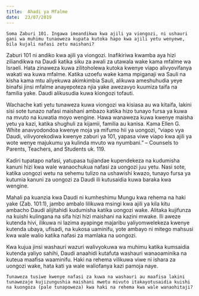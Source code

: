 ```yaml
---
title:  Ahadi ya Mfalme
date:  23/07/2019
---
```


`Soma Zaburi 101. Ingawa imeandikwa kwa ajili ya viongozi, ni ushauri gani wa muhimu tunaoweza kupata kutoka hapo kwa ajili yetu wenyewe, bila kujali nafasi zetu maishani?`

Zaburi 101 ni andiko kwa ajili ya viongozi. Inafikiriwa kwamba aya hizi ziliandikwa na Daudi katika siku za awali za utawala wake kama mfalme wa Israeli. Hata zinaweza kuwa zilitoholewa kutoka kwenye viapo alivyovifanya wakati wa kuwa mfalme. Katika uzoefu wake kama mpiganaji wa Sauli na kisha kama mtu aliyekuwa akimkimbia Sauli, alikuwa ameshuhudia yeye binafsi jinsi mfalme anayepoteza njia yake awezavyo kuumiza taifa na familia yake. Daudi alikusudia kuwa kiongozi tofauti.

Wachache kati yetu tunaweza kuwa viongozi wa kisiasa au wa kitaifa, lakini sisi sote tunazo nafasi maishani ambazo katika hizo tunayo fursa ya kuwa na mvuto na kuwatia moyo wengine. Hawa wanaweza kuwa kwenye maisha yetu ya kazi, katika shughuli za kijamii, familia au kanisa. Kama Ellen G. White anavyodondoa kwenye moja ya mifumo hii ya uongozi, “viapo vya Daudi, vilivyorekodiwa kwenye zaburi ya 101, yapasa viwe viapo kwa ajili ya wote wenye majukumu ya kulinda mvuto wa nyumbani.” – Counsels to Parents, Teachers, and Students uk. 119.

Kadiri tupatapo nafasi, yatupasa tujiandae kupendekeza na kudumisha kanuni hizi kwa wale wanaochukua nafasi za uongozi juu yetu. Nasi sote, katika uongozi wetu na sehemu tulizo na ushawishi kwazo, tunayo fursa ya kutumia kanuni za uongozi za Daudi ili kutusaidia kuwa baraka kwa wengine.

Mahali pa kuanzia kwa Daudi ni kumheshimu Mungu kwa rehema na haki yake (Zab. 101:1), jambo ambalo lilikuwa msingi kwa ajili ya kila kitu ambacho Daudi alijitahidi kudumisha katika uongozi wake. Alitaka kujifunza na kuishi kulingana na sifa hizi hizi maishani na kazini mwake. Ili aweze kutenda hivi, ilikuwa ni lazima ayapinge majaribu yaliyomwelekeza kwenye kutenda ubaya, ufisadi, na kukosa uaminifu, yote ambayo ni mitego mahsusi kwa wale walio katika nafasi za mamlaka na uongozi.

Kwa kujua jinsi washauri wazuri walivyokuwa wa muhimu katika kumsaidia kutenda yaliyo sahihi, Daudi anaahidi kutafuta washauri wanaoaminika na kuteua maafisa waaminifu. Haki na rehema vilikuwa viwe ni ishara za uongozi wake, hata kati ya wale waliofanya kazi pamoja naye.

`Tunaweza tusiwe kwenye nafasi za kuwa na washauri au maafisa lakini tunawezaje kujizungushia maishani mwetu mivuto itakayotusaidia kuishi na kuongoza (pale tunapoweza) kwa haki na rehema kwa wale wanaohitaji?`